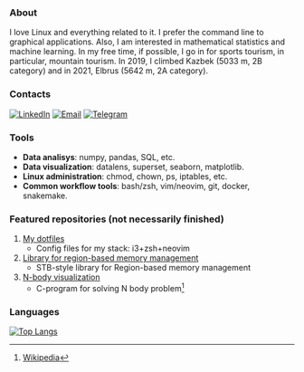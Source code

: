 ### About

I love Linux and everything related to it. I prefer the command line to graphical applications.
Also, I am interested in mathematical statistics and machine learning.
In my free time, if possible, I go in for sports tourism, in particular, mountain tourism. In 2019,
I climbed Kazbek (5033 m, 2B category) and in 2021, Elbrus (5642 m, 2A category).

### Contacts

[![LinkedIn](https://img.shields.io/badge/LinkedIn-blue)](https://www.linkedin.com/in/rustam-basyrov-978b78286)
[![Email](https://img.shields.io/badge/Email-blue)](mailto:hrustbas@gmail.com)
[![Telegram](https://img.shields.io/badge/Telegram-blue)](https://t.me/wtukatyr)

### Tools

- **Data analisys**: numpy, pandas, SQL, etc.
- **Data visualization**:  datalens, superset, seaborn, matplotlib.
- **Linux administration**: chmod, chown, ps, iptables, etc.
- **Common workflow tools**: bash/zsh, vim/neovim, git, docker, snakemake.

### Featured repositories (not necessarily finished)

1. [My dotfiles](https://github.com/rustbas/dotfilesV2)
    - Config files for my stack: i3+zsh+neovim
2. [Library for region-based memory management](https://github.com/rustbas/region-based-allocation)
    - STB-style library for Region-based memory management
3. [N-body visualization](https://github.com/rustbas/n-body-visualization)
    - C-program for solving N body problem[^1]

### Languages

[![Top Langs](https://github-readme-stats.vercel.app/api/top-langs/?username=rustbas&size_weight=0.5&count_weight=0.5&hide=jupyter%20notebook,html&langs_count=8&layout=pie&theme=transparen)](https://github.com/anuraghazra/github-readme-stats)

[^1]: [Wikipedia](https://en.wikipedia.org/wiki/N-body_problem)
